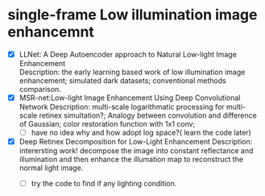 # single-frame Low illumination image enhancemnt
 - [x] LLNet: A Deep Autoencoder approach to Natural Low-light Image
Enhancement  
      Description: the early learning based work of low illumination image enhancement; simulated dark datasets; conventional methods comparison. 
 - [x] MSR-net:Low-light Image Enhancement Using Deep Convolutional Network
      Description: multi-scale logarithmatic processing for multi-scale retinex simultation?; Analogy between convolution and difference of Gaussian; color restoration function with 1x1 conv; 
      - [ ] have no idea why and how adopt log space?( learn the code later)
 - [x] Deep Retinex Decomposition for Low-Light Enhancement
      Description: interersting work! decompose the image into constant reflectance and illumination and then enhance the illumation map to reconstruct the normal light image.
      - [ ] try the code to find if any lighting condition.

